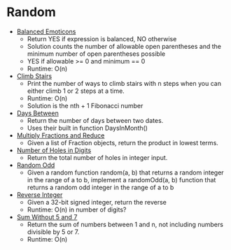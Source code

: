 # Random

* [Balanced Emoticons](balanced_emoticons.java)
	* Return YES if expression is balanced, NO otherwise
	* Solution counts the number of allowable open parentheses and the minimum number of open parentheses possible
	* YES if allowable >= 0 and minimum == 0
	* Runtime: O(n)
* [Climb Stairs](climb_stairs.py)
	* Print the number of ways to climb stairs with n steps when you can either climb 1 or 2 steps at a time.
	* Runtime: O(n)
	* Solution is the nth + 1 Fibonacci number
* [Days Between](DaysBetween.c)
	* Return the number of days between two dates.
	* Uses their built in function DaysInMonth()
* [Multiply Fractions and Reduce](multiply_fractions_and_reduce.py)
	* Given a list of Fraction objects, return the product in lowest terms.
* [Number of Holes in Digits](num_holes_in_digits.py)
	* Return the total number of holes in integer input.
* [Random Odd](random_odd.py)
	* Given a random function random(a, b) that returns a random integer in the range of a to b, implement a
	randomOdd(a, b) function that returns a random odd integer in the range of a to b
* [Reverse Integer](reverse_integer.py)
	* Given a 32-bit signed integer, return the reverse
	* Runtime: O(n) in number of digits?
* [Sum Without 5 and 7](sum_five_seven.py)
	* Return the sum of numbers between 1 and n, not including numbers divisible by 5 or 7.
	* Runtime: O(n)